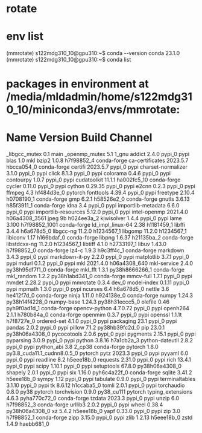 # rotate

# env list

(mmrotate) s122mdg310_10@gpu310:~$ conda --version
conda 23.1.0
(mmrotate) s122mdg310_10@gpu310:~$ conda list
# packages in environment at /media/mldadmin/home/s122mdg310_10/miniconda3/envs/mmrotate:
#
# Name                    Version                   Build  Channel
_libgcc_mutex             0.1                        main
_openmp_mutex             5.1                       1_gnu
addict                    2.4.0                    pypi_0    pypi
blas                      1.0                         mkl
bzip2                     1.0.8                h7f98852_4    conda-forge
ca-certificates           2023.5.7             hbcca054_0    conda-forge
certifi                   2023.5.7                 pypi_0    pypi
charset-normalizer        3.1.0                    pypi_0    pypi
click                     8.1.3                    pypi_0    pypi
colorama                  0.4.6                    pypi_0    pypi
contourpy                 1.0.7                    pypi_0    pypi
cudatoolkit               11.1.1              ha002fc5_10    conda-forge
cycler                    0.11.0                   pypi_0    pypi
cython                    0.29.35                  pypi_0    pypi
e2cnn                     0.2.3                    pypi_0    pypi
ffmpeg                    4.3                  hf484d3e_0    pytorch
fonttools                 4.39.4                   pypi_0    pypi
freetype                  2.10.4               h0708190_1    conda-forge
gmp                       6.2.1                h58526e2_0    conda-forge
gnutls                    3.6.13               h85f3911_1    conda-forge
idna                      3.4                      pypi_0    pypi
importlib-metadata        6.6.0                    pypi_0    pypi
importlib-resources       5.12.0                   pypi_0    pypi
intel-openmp              2021.4.0          h06a4308_3561
jpeg                      9b                   h024ee3a_2
kiwisolver                1.4.4                    pypi_0    pypi
lame                      3.100             h7f98852_1001    conda-forge
ld_impl_linux-64          2.38                 h1181459_1
libffi                    3.4.4                h6a678d5_0
libgcc-ng                 11.2.0               h1234567_1
libgomp                   11.2.0               h1234567_1
libiconv                  1.17                 h166bdaf_0    conda-forge
libpng                    1.6.37               h21135ba_2    conda-forge
libstdcxx-ng              11.2.0               h1234567_1
libtiff                   4.1.0                h2733197_1
libuv                     1.43.0               h7f98852_0    conda-forge
lz4-c                     1.9.3                h9c3ff4c_1    conda-forge
markdown                  3.4.3                    pypi_0    pypi
markdown-it-py            2.2.0                    pypi_0    pypi
matplotlib                3.7.1                    pypi_0    pypi
mdurl                     0.1.2                    pypi_0    pypi
mkl                       2021.4.0           h06a4308_640
mkl-service               2.4.0            py38h95df7f1_0    conda-forge
mkl_fft                   1.3.1            py38h8666266_1    conda-forge
mkl_random                1.2.2            py38h1abd341_0    conda-forge
mmcv-full                 1.7.1                    pypi_0    pypi
mmdet                     2.28.2                   pypi_0    pypi
mmrotate                  0.3.4                     dev_0    <develop>
model-index               0.1.11                   pypi_0    pypi
mpmath                    1.3.0                    pypi_0    pypi
ncurses                   6.4                  h6a678d5_0
nettle                    3.6                  he412f7d_0    conda-forge
ninja                     1.11.0               h924138e_0    conda-forge
numpy                     1.24.3           py38h14f4228_0
numpy-base                1.24.3           py38h31eccc5_0
olefile                   0.46               pyh9f0ad1d_1    conda-forge
opencv-python             4.7.0.72                 pypi_0    pypi
openh264                  2.1.1                h780b84a_0    conda-forge
openmim                   0.3.7                    pypi_0    pypi
openssl                   1.1.1t               h7f8727e_0
ordered-set               4.1.0                    pypi_0    pypi
packaging                 23.1                     pypi_0    pypi
pandas                    2.0.2                    pypi_0    pypi
pillow                    7.1.2            py38hb39fc2d_0
pip                       23.0.1           py38h06a4308_0
pycocotools               2.0.6                    pypi_0    pypi
pygments                  2.15.1                   pypi_0    pypi
pyparsing                 3.0.9                    pypi_0    pypi
python                    3.8.16               h7a1cb2a_3
python-dateutil           2.8.2                    pypi_0    pypi
python_abi                3.8                      2_cp38    conda-forge
pytorch                   1.8.0           py3.8_cuda11.1_cudnn8.0.5_0    pytorch
pytz                      2023.3                   pypi_0    pypi
pyyaml                    6.0                      pypi_0    pypi
readline                  8.2                  h5eee18b_0
requests                  2.31.0                   pypi_0    pypi
rich                      13.4.1                   pypi_0    pypi
scipy                     1.10.1                   pypi_0    pypi
setuptools                67.8.0           py38h06a4308_0
shapely                   2.0.1                    pypi_0    pypi
six                       1.16.0             pyh6c4a22f_0    conda-forge
sqlite                    3.41.2               h5eee18b_0
sympy                     1.12                     pypi_0    pypi
tabulate                  0.9.0                    pypi_0    pypi
terminaltables            3.1.10                   pypi_0    pypi
tk                        8.6.12               h1ccaba5_0
tomli                     2.0.1                    pypi_0    pypi
torchaudio                0.8.0                      py38    pytorch
torchvision               0.9.0                py38_cu111    pytorch
typing_extensions         4.6.3              pyha770c72_0    conda-forge
tzdata                    2023.3                   pypi_0    pypi
unzip                     6.0                  h7f98852_3    conda-forge
urllib3                   2.0.2                    pypi_0    pypi
wheel                     0.38.4           py38h06a4308_0
xz                        5.4.2                h5eee18b_0
yapf                      0.33.0                   pypi_0    pypi
zip                       3.0                  h7f98852_1    conda-forge
zipp                      3.15.0                   pypi_0    pypi
zlib                      1.2.13               h5eee18b_0
zstd                      1.4.9                haebb681_0
